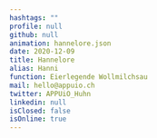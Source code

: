 ```yaml
---
hashtags: ""
profile: null
github: null
animation: hannelore.json
date: 2020-12-09
title: Hannelore
alias: Hanni
function: Eierlegende Wollmilchsau
mail: hello@appuio.ch
twitter: APPUiO_Huhn
linkedin: null
isClosed: false
isOnline: true
---
```

